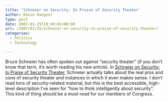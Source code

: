 ```yaml
---
title: 'Schneier on Security: In Praise of Security Theater'
author: Kevin Dangoor
type: post
date: 2007-01-25T19:49:01+00:00
url: /2007/01/25/schneier-on-security-in-praise-of-security-theater/
categories:
  - Politics
  - Technology

---
```

Bruce Schneier has often spoken out against &#8220;security theater&#8221; (if you don&#8217;t know that term, it&#8217;s worth reading his new article). In [Schneier on Security: In Praise of Security Theater][1], Schneier actually talks about the real pros and cons of security theater and instances in which it even makes sense. I don&#8217;t read tons of security-related material, but this is the best accessible, high-level description I&#8217;ve seen for &#8220;how to think intelligently about security&#8221;. This kind of thing should be a must-read for our members of Congress.

 [1]: http://www.schneier.com/blog/archives/2007/01/in_praise_of_se.html